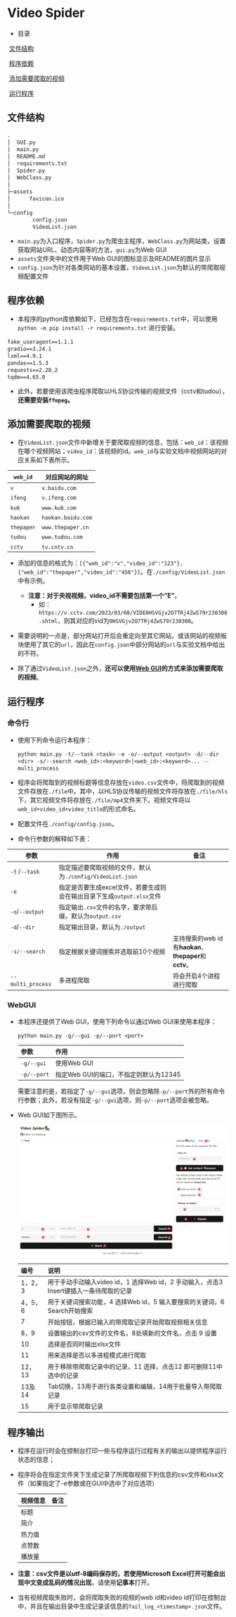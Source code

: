 # Video Spider

- 目录

​	[文件结构](#文件结构)

​	[程序依赖](程序依赖)

​	[添加需要爬取的视频](#添加需要爬取的视频)

​	[运行程序](#运行程序)



## 文件结构

```
.
│  GUI.py
│  main.py
│  README.md
│  requirements.txt
│  Spider.py
│  WebClass.py
│
├─assets
│      favicon.ico
│
└─config
        config.json
        VideoList.json
```

- `main.py`为入口程序，`Spider.py`为爬虫主程序，`WebClass.py`为网站类，设置获取网站URL、动态内容等的方法，`gui.py`为Web GUI
- `assets`文件夹中的文件用于Web GUI的图标显示及README的图片显示
- `config.json`为针对各类网站的基本设置，`VideoList.json`为默认的带爬取视频配置文件



## 程序依赖

- 本程序的python库依赖如下，已经包含在`requirements.txt`中，可以使用 `python -m pip install -r requirements.txt` 进行安装。

```
fake_useragent==1.1.1
gradio==3.24.1
lxml==4.9.1
pandas==1.5.3
requests==2.28.2
tqdm==4.65.0
```

- 此外，若要使用该爬虫程序爬取以HLS协议传输的视频文件（cctv和tudou），**还需要安装`ffmpeg`。**



## 添加需要爬取的视频

- 在`VideoList.json`文件中新增关于要爬取视频的信息，包括：`web_id`：该视频在哪个视频网站；`video_id`：该视频的id。`web_id`与实验文档中视频网站的对应关系如下表所示。

| `web_id`   | 对应网站的网址     |
| ---------- | ------------------ |
| `v`        | `v.baidu.com`      |
| `ifeng`    | `v.ifeng.com`      |
| `ku6`      | `www.ku6.com`      |
| `haokan`   | `haokan.baidu.com` |
| `thepaper` | `www.thepaper.cn`  |
| `tudou`    | `www.tudou.com`    |
| `cctv`     | `tv.cntv.cn`       |

- 添加的信息的格式为：`[{"web_id":"v","video_id":"123"},{"web_id":"thepaper","video_id":"456"}]`。在`./config/VideoList.json`中有示例。
  - **注意：**对于央视视频，video_id不需要包括第一个**”E”**。
    - 如：`https://v.cctv.com/2023/03/08/VIDE0HSVGjv2O7TRj4ZwS79r230308.shtml`，则其对应的vid为`0HSVGjv2O7TRj4ZwS79r230308`。

- 需要说明的一点是，部分网站打开后会重定向至其它网站，或该网站的视频板块使用了其它的`url`，因此在`config.json`中部分网站的`url`与实验文档中给出的不符。
- 除了通过`VideoList.json`之外，**还可以使用[Web GUI](#WebGUI)的方式来添加需要爬取的视频**。



## 运行程序

### 命令行

- 使用下列命令运行本程序：

  ```shell
  python main.py -t/--task <task> -e -o/--output <output> -d/--dir <dir> -s/--search <web_id>:<keyword>|<web_id>:<keyword>... --multi_process
  ```

- 程序会将爬取到的视频标题等信息存放在`video.csv`文件中，将爬取到的视频文件存放在`./file`中。其中，以HLS协议传输的视频文件将存放在`./file/hls`下，其它视频文件将存放在`./file/mp4`文件夹下。视频文件将以`web_id+video_id+video_title`的形式命名。


- 配置文件在`./config/config.json`。


- 命令行参数的解释如下表：


| 参数              | 作用                                                         | 备注                                                   |
| ----------------- | ------------------------------------------------------------ | ------------------------------------------------------ |
| `-t` /`--task`    | 指定描述要爬取视频的文件，默认为`./config/VideoList.json`    |                                                        |
| `-e`              | 指定是否要生成excel文件，若要生成则会在输出目录下生成`output.xlsx`文件 |                                                        |
| `-o`/`--output`   | 指定输出`.csv`文件的名字，要求带后缀，默认为`output.csv`     |                                                        |
| `-d`/`--dir`      | 指定输出目录，默认为`./output`                               |                                                        |
| `-s/--search`     | 指定根据关键词搜索并选取前10个视频                           | 支持搜索的web id有**haokan**、**thepaper**和**cctv**。 |
| `--multi_process` | 多进程爬取                                                   | 将会开启4个进程进行爬取                                |

### WebGUI

- 本程序还提供了Web GUI，使用下列命令以通过Web GUI来使用本程序：

  ```shell
  python main.py -g/--gui -p/--port <port>
  ```

  | 参数        | 作用                                   |
  | ----------- | -------------------------------------- |
  | `-g/--gui`  | 使用Web GUI                            |
  | `-p/--port` | 指定Web GUI的端口，不指定则默认为12345 |

  需要注意的是，若指定了`-g/--gui`选项，则会忽略除`-p/--port`外的所有命令行参数；此外，若没有指定`-g/--gui`选项，则`-p/--port`选项会被忽略。

- Web GUI如下图所示。

  ![gui](./assets/gui.png)
  
  | 编号    | 说明                                                         |
  | ------- | ------------------------------------------------------------ |
  | 1，2，3 | 用于手动手动输入video id，1 选择Web id，2 手动输入，点击3 Insert键插入一条待爬取的记录 |
  | 4，5，6 | 用于关键词搜索功能，4 选择Web id，5 输入要搜索的关键词，6 Search开始搜索 |
  | 7       | 开始按钮，根据已输入的带爬取记录开始爬取视频相关信息         |
  | 8，9    | 设置输出的csv文件的文件名，8处填新的文件名，点击 9 设置      |
  | 10      | 选择是否同时输出xlsx文件                                     |
  | 11      | 用来选择是否以多进程模式进行爬取                             |
  | 12，13  | 用于移除带爬取记录中的记录，11 选择，点击12 即可删除11中选中的记录 |
  | 13及14  | Tab切换，13用于进行各类设置和编辑，14用于批量导入带爬取记录  |
  | 15      | 用于显示带爬取记录                                           |



## 程序输出

- 程序在运行时会在控制台打印一些与程序运行过程有关的输出以提供程序运行状态的信息；

- 程序将会在指定文件夹下生成记录了所爬取视频下列信息的csv文件和xlsx文件（如果指定了-e参数或在GUI中选中了对应选项）

  | 视频信息 | 备注 |
  | -------- | ---- |
  | 标题     |      |
  | 简介     |      |
  | 热力值   |      |
  | 点赞数   |      |
  | 播放量   |      |

- **注意：**csv文件是以utf-8编码保存的，若使用Microsoft Excel打开**可能会出现中文变成乱码的情况出现**，请使用**记事本**打开。

- 当有视频爬取失败时，会将爬取失败的视频的web id和video id打印在控制台中，并且在输出目录中生成记录该信息的`fail_log_<timestamp>.json`文件。

